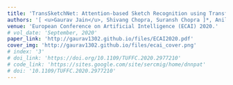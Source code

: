 ```yaml
---
title: 'TransSketchNet: Attention-based Sketch Recognition using Transformers'
authors: '[ <u>Gaurav Jain</u>, Shivang Chopra, Suransh Chopra ]*, Anil Singh Parihar (*Equal Contribution)'
venue: 'European Conference on Artificial Intelligence (ECAI) 2020.'
# vol_date: 'September, 2020'
paper_link: 'http://gaurav1302.github.io/files/ECAI2020.pdf'
cover_img: 'http://gaurav1302.github.io/files/ecai_cover.png'
# index: '3'
# doi_link: 'https://doi.org/10.1109/TUFFC.2020.2977210'
# code_link: 'https://sites.google.com/site/sercmig/home/dnnpat'
# doi: '10.1109/TUFFC.2020.2977210'
---
```




